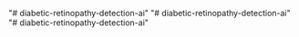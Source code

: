 "# diabetic-retinopathy-detection-ai" 
"# diabetic-retinopathy-detection-ai" 
"# diabetic-retinopathy-detection-ai" 
